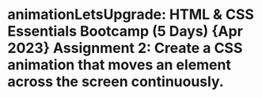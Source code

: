 # animationLetsUpgrade: HTML & CSS Essentials Bootcamp (5 Days) {Apr 2023} Assignment 2: Create a CSS animation that moves an element across the screen continuously.

